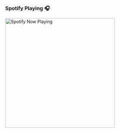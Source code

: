 ### Spotify Playing 🎧

[<img src="https://dashboard-spotify-github.vercel.app/api/spotify-playing" alt="Spotify Now Playing" width="350" />](https://open.spotify.com/user/6886c9ddb3ac456d83bb7fb2bb7928ef)

<!--
# Oi  <img width="100px" src="https://github.com/marcosbarker/marcosbarker/blob/main/assets/babay_yoda.gif">



[<img width="65px" src="https://img.shields.io/badge/LinkedIn-0077B5?style=for-the-badge&logo=linkedin&logoColor=white">](https://www.linkedin.com/in/marcos-paulo-marques-corr%C3%AAa-gomes-2794271b0/) [<img  width="63px" src="https://img.shields.io/badge/Spotify-1ED760?&style=for-the-badge&logo=spotify&logoColor=white">](https://open.spotify.com/playlist/2E8eRMA0qrYxQyzuFw0Xu7?si=FZyOXM4BTBWjF9JwaINgHQ)  [<img  width="80px" src="https://img.shields.io/badge/Instagram-E4405F?style=for-the-badge&logo=instagram&logoColor=white">](https://www.instagram.com/marcos_barker/?hl=pt-br)  [<img width="55px" src="https://img.shields.io/badge/Gmail-D14836?style=for-the-badge&logo=gmail&logoColor=white">](mailto:pgomes@faeterj-petropolis.edu.br) [<img width="70px" src="https://img.shields.io/badge/Outlook-0078D4?style=for-the-badge&logo=microsoft-outlook&logoColor=white">](mailto:marcos_barker@hotmail.com) 
-->

 

<!--
**marcosbarker/marcosbarker** is a ✨ _special_ ✨ repository because its `README.md` (this file) appears on your GitHub profile.

Here are some ideas to get you started:

- 🔭 I’m currently working on ...
- 🌱 I’m currently learning ...
- 👯 I’m looking to collaborate on ...
- 🤔 I’m looking for help with ...
- 💬 Ask me about ...
- 📫 How to reach me: ...
- 😄 Pronouns: ...
- ⚡ Fun fact: ...
-->
